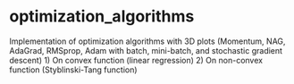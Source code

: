 # optimization_algorithms
Implementation of optimization algorithms with 3D plots (Momentum, NAG, AdaGrad, RMSprop, Adam with batch, mini-batch, and stochastic gradient descent) 1) On convex function (linear regression) 2) On non-convex function (Styblinski-Tang function)
